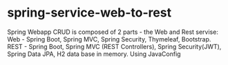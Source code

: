 # spring-service-web-to-rest

Spring Webapp CRUD is composed of 2 parts - the Web and Rest servise:
Web - Spring Boot, Spring MVC, Spring Security, Thymeleaf, Bootstrap.
REST - Spring Boot, Spring MVC (REST Controllers), Spring Security(JWT), Spring Data JPA, H2 data base in memory. Using JavaConfig
